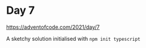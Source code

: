 # Day 7

https://adventofcode.com/2021/day/7


A sketchy solution initialised with `npm init typescript`